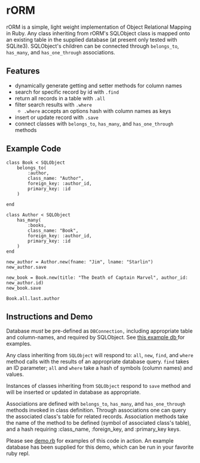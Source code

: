 # rORM
rORM is a simple, light weight implementation of Object Relational Mapping in Ruby.  Any class inheriting from rORM's SQLObject class is mapped onto an existing table in the supplied database (at present only tested with SQLite3). SQLObject's children can be connected through `belongs_to`, `has_many`, and `has_one_through` associations.  

## Features
* dynamically generate getting and setter methods for column names
* search for specific record by id with `.find`
* return all records in a table with `.all`
* filter search results with `.where`
  * `.where` accepts an options hash with column names as keys
* insert or update record with `.save`
* connect classes with `belongs_to`, `has_many`, and `has_one_through` methods

## Example Code
```
class Book < SQLObject
	belongs_to(
		:author,
		class_name: "Author",
		foreign_key: :author_id,
		primary_key: :id
	)

end

class Author < SQLObject
	has_many(
		:books,
		class_name: "Book",
		foreign_key: :author_id,
		primary_key: :id
	)
end

new_author = Author.new(fname: "Jim", lname: "Starlin")
new_author.save

new_book = Book.new(title: "The Death of Captain Marvel", author_id: new_author.id)
new_book.save

Book.all.last.author
```

## Instructions and Demo
 Database *must* be pre-defined as `DBConnection,` including appropriate
 table and column-names, and required by SQLObject.  See [this example db ](https://github.com/mikeroess/rORM/blob/master/lib/db_connection.rb) for examples.  

 Any class inheriting from `SQLObject` will respond to:
 `all`, `new`, `find`, and `where` method calls with the results of an appropriate
 database query.  `find` takes an ID parameter; `all` and `where` take a hash of symbols (column names) and values.  

Instances of classes inheriting from `SQLObject` respond to `save` method and will be inserted or updated in database
as appropriate.  

Associations are defined with `belongs_to`, `has_many`, and `has_one_through`
methods invoked in class definition.  Through associations one can query the associated class's table for related records.  Association methods take the name of the method to be defined (symbol of associated class's table), and a hash requiring :class_name, :foreign_key, and :primary_key keys.  

Please see [demo.rb](https://github.com/mikeroess/rORM/blob/master/demo.rb) for examples of this code in action.  An example database has been supplied for this demo, which can be run in your favorite ruby repl.
